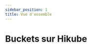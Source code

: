 ```yaml
---
sidebar_position: 1
title: Vue d'ensemble
---
```


# Buckets sur Hikube

<!-- TODO: Contenu à rédiger --> 